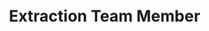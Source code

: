 ---
layout: member
weight: 5000
name: Harbir Bajwa
project: Green Joule
title: Extraction Team Member
img: /assets/images/members/Harbir.JPG
email: harbirbajwa@hotmial.com
biography: >
  Harbir Bajwa is a second year Science Student who is doing a combined major in Chemistry and Biochemistry. As an extraction team member, he hopes to learn and apply new techniques for the extraction of bioethanol and biodiesel.
linkedin: https://www.linkedin.com/in/harbir-bajwa-9784b9173/
---